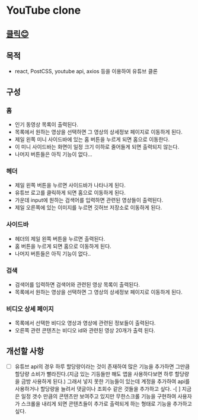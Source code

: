 # YouTube clone

## [클릭😊](https://jeong922.github.io/youtube-clone/)

## 목적

- react, PostCSS, youtube api, axios 등을 이용하여 유튜브 클론

## 구성

### 홈

- 인기 동영상 목록이 출력된다.
- 목록에서 원하는 영상을 선택하면 그 영상의 상세정보 페이지로 이동하게 된다.
- 제일 왼쪽 미니 사이드바에 있는 홈 버튼을 누르게 되면 홈으로 이동한다.
- 이 미니 사이드바는 화면이 일정 크기 이하로 줄어들게 되면 출력되지 않는다.
- 나머지 버튼들은 아직 기능이 없다...

### 헤더

- 제일 왼쪽 버튼을 누르면 사이드바가 나타나게 된다.
- 유튜브 로고를 클릭하게 되면 홈으로 이동하게 된다.
- 가운데 input에 원하는 검색어를 입력하면 관련된 영상들이 출력된다.
- 제일 오른쪽에 있는 이미지를 누르면 깃허브 저장소로 이동하게 된다.

### 사이드바

- 헤더의 제일 왼쪽 버튼을 누르면 출력된다.
- 홈 버튼을 누르게 되면 홈으로 이동하게 된다.
- 나머지 버튼들은 아직 기능이 없다..

### 검색

- 검색어를 입력하면 검색어와 관련된 영상 목록이 출력된다.
- 목록에서 원하는 영상을 선택하면 그 영상의 상세정보 페이지로 이동하게 된다.

### 비디오 상세 페이지

- 목록에서 선택한 비디오 영상과 영상에 관련된 정보들이 출력된다.
- 오른쪽 관련 콘텐츠는 비디오 id와 관련된 영상 20개가 출력 된다.

## 개선할 사항

-[ ] 유튜브 api의 경우 하루 할당량이라는 것이 존재하여 많은 기능을 추가하면 그만큼 할당량 소비가 빨라진다.(지금 있는 기등들만 해도 앱을 사용하다보면 하루 할당량을 금방 사용하게 된다.) 그래서 넣지 못한 기능들이 있는데 계정을 추가하여 api를 사용하거나 할당량을 늘려서 댓글이나 조회수 같은 것들을 추가하고 싶다. -[ ] 지금은 일정 갯수 만큼의 콘텐츠만 보여주고 있지만 무한스크롤 기능을 구현하여 사용자가 스크롤을 내리게 되면 콘텐츠들이 추가로 출력되게 하는 형태로 기능을 추가하고 싶다.
